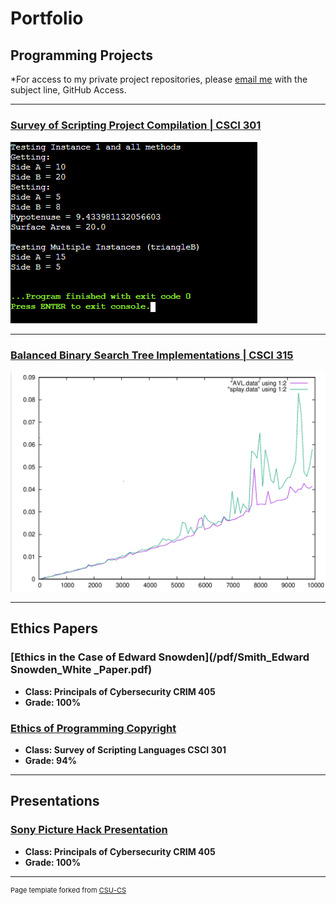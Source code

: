 Portfolio
=========

Programming Projects
--------------------

*For access to my private project repositories, please [email me](mailto:JTSmith3@csustudent.net?subject=GitHub%20Access) with the subject line, GitHub Access.

---
### [Survey of Scripting Project Compilation | CSCI 301](project1)

![Python Right Triangle Program](images/Python_example_output.PNG)

---
### [Balanced Binary Search Tree Implementations | CSCI 315](project2)

![Timing Comparsions](images/AVLandSplay.png)

---

Ethics Papers
-------------

### [Ethics in the Case of Edward Snowden](/pdf/Smith_Edward Snowden_White _Paper.pdf)

-   **Class: Principals of Cybersecurity CRIM 405** 
-   **Grade: 100%**

### [Ethics of Programming Copyright](/pdf/Smith_Scripting_Ethics_Paper.pdf)

-   **Class: Survey of Scripting Languages CSCI 301**  
-   **Grade: 94%**

---

Presentations
-------------

### [Sony Picture Hack Presentation](/pdf/Smith_Sony_Picture_Hack.pdf)

-   **Class: Principals of Cybersecurity CRIM 405**
-   **Grade: 100%**

---

<p style="font-size:11px">Page template forked from <a href="https://github.com/csu-cs/csci-portfolio">CSU-CS</a></p>
<!-- Remove above link if you don't want to attributive -->
